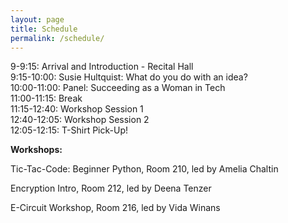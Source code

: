 ```yaml
---
layout: page
title: Schedule
permalink: /schedule/
---
```

9-9:15: Arrival and Introduction - Recital Hall  
9:15-10:00: Susie Hultquist: What do you do with an idea?  
10:00-11:00: Panel: Succeeding as a Woman in Tech  
11:00-11:15: Break  
11:15-12:40: Workshop Session 1  
12:40-12:05: Workshop Session 2  
12:05-12:15: T-Shirt Pick-Up!  


**Workshops:**  

Tic-Tac-Code: Beginner Python, Room 210, led by Amelia Chaltin  

Encryption Intro, Room 212, led by Deena Tenzer  

E-Circuit Workshop, Room 216, led by Vida Winans
